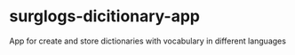 # surglogs-dicitionary-app
App for create and store dictionaries with vocabulary in different languages
